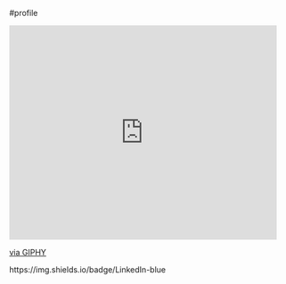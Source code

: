 #profile
<iframe src="https://giphy.com/embed/BferOKonYOspm28AiB" width="480" height="384" frameBorder="0" class="giphy-embed" allowFullScreen></iframe><p><a href="https://giphy.com/gifs/computer-working-all-nighter-BferOKonYOspm28AiB">via GIPHY</a></p>
https://img.shields.io/badge/LinkedIn-blue
